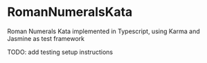 # RomanNumeralsKata
Roman Numerals Kata implemented in Typescript, using Karma and Jasmine as test framework

TODO: add testing setup instructions

